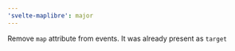 ```yaml
---
'svelte-maplibre': major
---
```


Remove `map` attribute from events. It was already present as `target`
